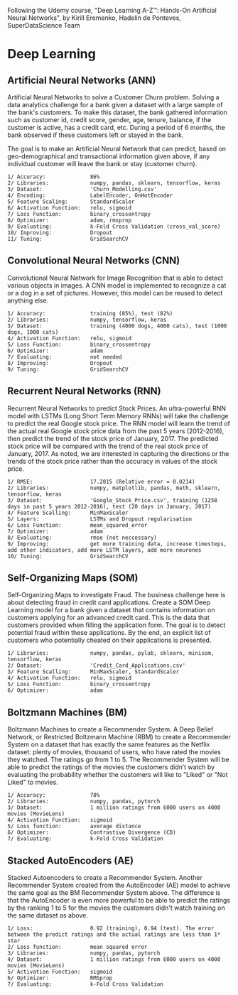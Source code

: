 Following the Udemy course, "Deep Learning A-Z™: Hands-On Artificial Neural Networks", by Kirill Eremenko, Hadelin de Ponteves, SuperDataScience Team

# Deep Learning
## Artificial Neural Networks (ANN)
Artificial Neural Networks to solve a Customer Churn problem. Solving a data analytics challenge for a bank given a dataset with a large sample of the bank's customers. To make this dataset, the bank gathered information such as customer id, credit score, gender, age, tenure, balance, if the customer is active, has a credit card, etc. During a period of 6 months, the bank observed if these customers left or stayed in the bank.

The goal is to make an Artificial Neural Network that can predict, based on geo-demographical and transactional information given above, if any individual customer will leave the bank or stay (customer churn).

    1/ Accuracy:              86%
    2/ Libraries:             numpy, pandas, sklearn, tensorflow, keras
    3/ Dataset:               'Churn_Modelling.csv'
    4/ Encoding:              LabelEncoder, OnHotEncoder
    5/ Feature Scaling:       StandardScaler
    6/ Activation Function:   relu, sigmoid
    7/ Loss Function:         binary_crossentropy
    8/ Optimizer:             adam, rmsprop
    9/ Evaluating:            k-Fold Cross Validation (cross_val_score)
    10/ Improving:            Dropout
    11/ Tuning:               GridSearchCV

## Convolutional Neural Networks (CNN)
Convolutional Neural Network for Image Recognition that is able to detect various objects in images. A CNN model is implemented to  recognize a cat or a dog in a set of pictures. However, this model can be reused to detect anything else.

    1/ Accuracy:              training (85%), test (82%)
    2/ Libraries:             numpy, tensorflow, keras
    3/ Dataset:               training (4000 dogs, 4000 cats), test (1000 dogs, 1000 cats)
    4/ Activation Function:   relu, sigmoid
    5/ Loss Function:         binary_crossentropy
    6/ Optimizer:             adam
    7/ Evaluating:            not needed
    8/ Improving:             Dropout
    9/ Tuning:                GridSearchCV
    
## Recurrent Neural Networks (RNN)
Recurrent Neural Networks to predict Stock Prices. An ultra-powerful RNN model with LSTMs (Long Short Term Memory RNNs) will take the challenge to predict the real Google stock price. The RNN model will learn the trend of the actual real Google stock price data from the past 5 years (2012-2016), then predict the trend of the stock price of January, 2017. The predicted stock price will be compared with the trend of the real stock price of January, 2017. As noted, we are interested in capturing the directions or the trends of the stock price rather than the accuracy in values of the stock price.

    1/ RMSE:                  17.2815 (Relative error = 0.0214)
    2/ Libraries:             numpy, matplotlib, pandas, math, sklearn, tensorflow, keras
    3/ Dataset:               'Google_Stock_Price.csv', training (1258 days in past 5 years 2012-2016), test (20 days in January, 2017)
    4/ Feature Scalling:      MinMaxScaler
    5/ Layers:                LSTMs and Dropout regularisation
    6/ Loss Function:         mean_squared_error
    7/ Optimizer:             adam
    8/ Evaluating:            rmse (not neccessary)
    9/ Improving:             get more training data, increase timesteps, add other indicators, add more LSTM layers, add more neurones
    10/ Tuning:               GridSearchCV
    
## Self-Organizing Maps (SOM)
Self-Organizing Maps to investigate Fraud. The business challenge here is about detecting fraud in credit card applications. Create a SOM Deep Learning model for a bank given a dataset that contains information on customers applying for an advanced credit card. This is the data that customers provided when filling the application form. The goal is to detect potential fraud within these applications. By the end, an explicit list of customers who potentially cheated on their applications is presented.

    1/ Libraries:             numpy, pandas, pylab, sklearn, minisom, tensorflow, keras
    2/ Dataset:               'Credit_Card_Applications.csv'
    3/ Feature Scalling:      MinMaxScaler, StandardScaler
    4/ Activation Function:   relu, sigmoid
    5/ Loss Function:         binary_crossentropy
    6/ Optimizer:             adam

## Boltzmann Machines (BM)    
Boltzmann Machines to create a Recommender System. A Deep Belief Network, or Restricted Boltzmann Machine (RBM) to create a Recommender System on a dataset that has exactly the same features as the Netflix dataset: plenty of movies, thousand of users, who have rated the movies they watched. The ratings go from 1 to 5. The Recommender System will be able to predict the ratings of the movies the customers didn’t watch by evaluating the probability whether the customers will like to "Liked" or "Not Liked" to movies.

    1/ Accuracy:              78%
    2/ Libraries:             numpy, pandas, pytorch
    3/ Dataset:               1 million ratings from 6000 users on 4000 movies (MovieLens)
    4/ Activation Function:   sigmoid
    5/ Loss function:         average distance
    6/ Optimizer:             Contrastive Divergence (CD)
    7/ Evaluating:            k-Fold Cross Validation
    
## Stacked AutoEncoders (AE) 
Stacked Autoencoders to create a Recommender System. Another Recommender System created from the AutoEncoder (AE) model to achieve the same goal as the BM Recommender System above. The difference is that the AutoEncoder is even more powerful to be able to predict the ratings by the ranking 1 to 5 for the movies the customers didn't watch training on the same dataset as above.

    1/ Loss:                  0.92 (training), 0.94 (test). The error between the predict ratings and the actual ratings are less than 1* star
    2/ Loss function:         mean squared error
    3/ Libraries:             numpy, pandas, pytorch
    4/ Dataset:               1 million ratings from 6000 users on 4000 movies (MovieLens)
    5/ Activation Function:   sigmoid
    6/ Optimizer:             RMSprop
    7/ Evaluating:            k-Fold Cross Validation

